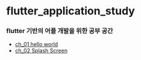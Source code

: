 # flutter_application_study
### flutter 기반의 어플 개발을 위한 공부 공간

- [ch_01 hello world](hello_world)
- [ch_02 Splash Screen](splash_screen)
